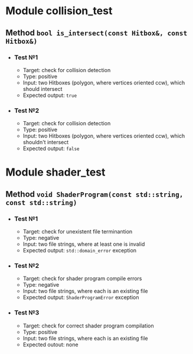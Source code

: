 # Module collision_test

## Method `bool is_intersect(const Hitbox&, const Hitbox&)`

- ### Test **№1**
	- Target: check for collision detection
	- Type: positive
	- Input: two Hitboxes (polygon, where vertices oriented ccw), which should intersect
	- Expected output: `true`

- ### Test **№2**
	- Target: check for collision detection
	- Type: positive
	- Input: two Hitboxes (polygon, where vertices oriented ccw), which shouldn't intersect
	- Expected output: `false`

# Module shader_test

## Method `void ShaderProgram(const std::string, const std::string)`

- ### Test **№1**
	- Target: check for unexistent file terminantion
	- Type: negative
	- Input: two file strings, where at least one is invalid
	- Expected output: `std::domain_error` exception

- ### Test **№2**
	- Target: check for shader program compile errors
	- Type: negative
	- Input: two file strings, where each is an existing file
	- Expected output: `ShaderProgramError` exception

- ### Test **№3**
	- Target: check for correct shader program compilation
	- Type: positive
	- Input: two file strings, where each is an existing file
	- Expected outout: none
